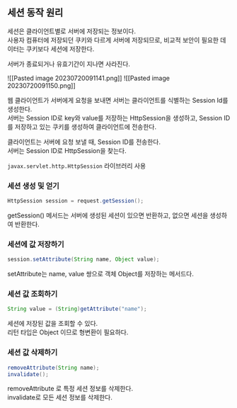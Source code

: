 ## 세션 동작 원리

세션은 클라이언트별로 서버에 저장되는 정보이다.   
사용자 컴퓨터에 저장되던 쿠키와 다르게 서버에 저장되므로, 비교적 보안이 필요한 데이터는 쿠키보다 세션에 저장한다.

서버가 종료되거나 유효기간이 지나면 사라진다.

![[Pasted image 20230720091141.png]]
![[Pasted image 20230720091150.png]]

웹 클라이언트가 서버에게 요청을 보내면 서버는 클라이언트를 식별하는 Session Id를 생성한다.   
서버는 Session ID로 key와 value를 저장하는 HttpSession을 생성하고, Session ID를 저장하고 있는 쿠키를 생성하여 클라이언트에 전송한다.

클라이언트는 서버에 요청 보낼 때, Session ID를 전송한다.   
서버는 Session ID로 HttpSession을 찾는다.

`javax.servlet.http.HttpSession` 라이브러리 사용


### 세션 생성 및 얻기

```java
HttpSession session = request.getSession();
```

getSession() 메서드는 서버에 생성된 세션이 있으면 반환하고, 없으면 세션을 생성하여 반환한다.


### 세션에 값 저장하기

```java
session.setAttribute(String name, Object value);
```

setAttribute는 name, value 쌍으로 객체 Object를 저장하는 메서드다.


### 세션 값 조회하기

```java
String value = (String)getAttribute("name");
```

세션에 저장된 값을 조회할 수 있다.   
리턴 타입은 Object 이므로 형변환이 필요하다.


### 세션 값 삭제하기

```java
removeAttribute(String name);
invalidate();
```

removeAttribute 로 특정 세션 정보를 삭제한다.   
invalidate로 모든 세션 정보를 삭제한다.


